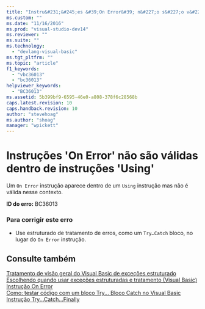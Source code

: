```yaml
---
title: "Instru&#231;&#245;es &#39;On Error&#39; n&#227;o s&#227;o v&#225;lidas dentro de instru&#231;&#245;es &#39;Using&#39; | Microsoft Docs"
ms.custom: ""
ms.date: "11/16/2016"
ms.prod: "visual-studio-dev14"
ms.reviewer: ""
ms.suite: ""
ms.technology: 
  - "devlang-visual-basic"
ms.tgt_pltfrm: ""
ms.topic: "article"
f1_keywords: 
  - "vbc36013"
  - "bc36013"
helpviewer_keywords: 
  - "BC36013"
ms.assetid: 5b399bf9-6595-46e0-a808-378f6c28568b
caps.latest.revision: 10
caps.handback.revision: 10
author: "stevehoag"
ms.author: "shoag"
manager: "wpickett"
---
```

# Instru&#231;&#245;es &#39;On Error&#39; n&#227;o s&#227;o v&#225;lidas dentro de instru&#231;&#245;es &#39;Using&#39;
Um `On Error` instrução aparece dentro de um `Using` instrução mas não é válida nesse contexto.  
  
 **ID do erro:** BC36013  
  
### Para corrigir este erro  
  
-   Use estruturado de tratamento de erros, como um `Try…Catch` bloco, no lugar do `On Error` instrução.  
  
## Consulte também  
 [Tratamento de visão geral do Visual Basic de exceções estruturado](http://msdn.microsoft.com/pt-br/bb81af80-a735-4873-9711-6151a48e418a)   
 [Escolhendo quando usar exceções estruturadas e tratamento \(Visual Basic\)](http://msdn.microsoft.com/pt-br/e897d7ca-07e8-45dd-8a6d-a5b2a2fc9b9a)   
 [Instrução On Error](../../visual-basic/language-reference/statements/on-error-statement.md)   
 [Como: testar código com um bloco Try... Bloco Catch no Visual Basic](http://msdn.microsoft.com/pt-br/8368e205-ed73-4185-a247-af84fb4fafa9)   
 [Instrução Try...Catch...Finally](../../visual-basic/language-reference/statements/try-catch-finally-statement.md)